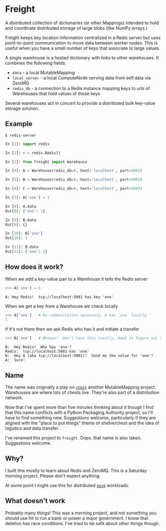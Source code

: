 Freight
=======

A distributed collection of dictionaries (or other Mappings) intended to hold
and coordinate distributed storage of large blobs (like NumPy arrays.)

Freight keeps key location information centralized in a Redis server but uses
point-to-point communication to move data between worker nodes.  This is
useful when you have a small number of keys that associate to large values.

A single warehouse is a hosted dictionary with links to other warehouses.  It
combines the following fields:

* `data`         - a local MutableMapping
* `local_server` - a local ComputeNode serving data from self.data via ZeroMQ
* `redis_db`     - a connection to a Redis instance mapping keys to urls of
                   Warehouses that hold values of those keys

Several warehouses act in concert to provide a distributed bulk key-value
storage solution.


Example
-------

    $ redis-server

```python
In [1]: import redis

In [2]: r = redis.Redis()

In [3]: from freight import Warehouse

In [4]: A = Warehouse(redis_db=r, host='localhost', port=5001)

In [5]: B = Warehouse(redis_db=r, host='localhost', port=5002)

In [6]: C = Warehouse(redis_db=r, host='localhost', port=5003)

In [7]: A['one'] = 1

In [8]: A.data
Out[8]: {'one': 1}

In [9]: B.data
Out[9]: {}

In [10]: B['one']
Out[10]: 1

In [11]: B.data
Out[11]: {'one': 1}
```

How does it work?
-----------------

When we add a key-value pair to a Warehouse it tells the Redis server

```python
>>> A['one'] = 1
```

    A: Hey Redis!  tcp://localhost:5001 has key 'one'

When we get a key from a Warehouse we check locally

```python
>>> A['one']   # No communication necessary, A has `one` locally
1
```

If it's not there then we ask Redis who has it and initiate a transfer

```python
>>> B['one']   # Whoops!  Don't have this locally, Need to figure out who does
```

    B:  Hey Redis!  Who has 'one'?
    Redis:  tcp://localhost:5001 has 'one'
    B:  Hey A (aka tcp://localhost:5001)!  Send me the value for 'one'!
    A:  Sure!


Name
----

The name was originally a play on [`chest`](http://github.com/mrocklin/chest)
another MutableMapping project.  Warehouses are where lots of chests live.
They're also part of a distribution network.

Now that I've spent more than five minutes thinking about it though I find
that this name conflicts with a Python Packaging Authority project, so I'll
have to find something new.  Suggestions welcome, particularly if they are
aligned with the "place to put things" theme of shelve/chest and the idea of
logistics and data transfer.

I've renamed this project to `freight`.  Oops. that name is also taken.
Suggestions welcome.


Why?
----

I built this mostly to learn about Redis and ZeroMQ.  This is a Saturday
morning project.  Please don't expect anything.

At some point I might use this for distributed
[`dask`](http://dask.pydata.org/) workloads.


What doesn't work
-----------------

Probably many things!  This was a morning project, and not something you should
use hit to run a bank or power a major government.  I know that deletion has
race conditions.  I've tried to be safe about other things though.
